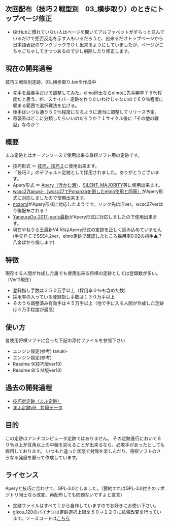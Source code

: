 ﻿## 次回配布（技巧２戦型別　03_横歩取り）のときにトップページ修正
- GitHubに慣れていない人はページを開いてアルファベットがずらっと並んでいるだけで拒否反応を示す人もいるだろうと、出来るだけトップページから日本語表記のワンクリックでＤＬ出来るようにしていましたが、ページがごちゃごちゃしてきつつあるので少し削除したり修正します。

## 現在の開発過程
技巧２戦型別定跡、03_横歩取り.binを作成中
- 先手を最善手だけで調整してみた。elmo同士ならelmoに先手勝率７５％程度だと思う。が、スナイパー定跡を作りたいわけじゃないので６０％程度に収まる範囲で選択戦法を広げる。
- 後手はいつも通り５０％程度になるように適当に調整してリリース予定。
- 奇襲系はどこに分類したらいいのだろうか？１サイクル後に「その他の戦型」なのか？

## 概要

まふ定跡とはオープンソースで使用出来る将棋ソフト用の定跡です。

- 技巧形式 ＝ [技巧、技巧２](https://github.com/gikou-official/Gikou/releases)に使用出来ます。
- 「技巧２」のデフォルト定跡として採用されました。ありがとうございます。
- Apery形式 ＝ [Apery（浮かむ瀬）](http://www2.computer-shogi.org/library/)、[SILENT_MAJORITY](https://github.com/Jangja/silent_majority/tree/1.2/bin)等に使用出来ます。
- [wcsc27tanuki-（wcsc27でPonanzaを倒したelmo使用と同等）](https://github.com/nodchip/hakubishin-/releases)がApery形式に対応しましたので使用出来ます。
- [nozomi](https://github.com/saihyou/nozomi/releases/tag/20161015)がApery形式に対応したようです。リンク先は旧ver。wcsc27verは今後配布される？
- [YaneuraOu-2017-early最新](https://github.com/yaneurao/YaneuraOu/tree/master/exe/2017Early)がApery形式に対応しましたので使用出来ます。
- 現在やねうら王最新V4.55はApery形式の定跡を正しく読み込めていません(手元ＰＣでSSE4.2ver、elmo定跡で確認したところ採用率0.02の初手▲７八金ばかり指します)

## 特徴

現存する人間が作成した誰でも使用出来る将棋の定跡としては登録数が多い。（Ver11現在）
- 登録指し手数は２５０万手以上（採用率０％も含めた数）
- 採用率の入っている登録指し手数は１３０万手以上
- そのうち調整済み有効手は４５万手以上（他で手に入る人間が作成した定跡は４万手程度が最高）

## 使い方

各使用将棋ソフトに合った下記の添付ファイルを参照下さい
- エンジン設定(参考) tanuki-
- エンジン設定(参考)
- Readme 9(技巧版ver10)
- Readme 8(ＳＭ版ver10)

## 過去の開発過程
- [技巧新定跡（まふ定跡）](http://www.uuunuuun.com/single-post/2016/11/06/%E6%8A%80%E5%B7%A7%E6%96%B0%E5%AE%9A%E8%B7%A1)
- [まふ定跡v9　対局データ](http://www.uuunuuun.com/single-post/2017/02/21/%E3%81%BE%E3%81%B5%E5%AE%9A%E8%B7%A1v9-%E5%AF%BE%E5%B1%80%E3%83%87%E3%83%BC%E3%82%BF)

## 目的

この定跡はアンチコンピュータ定跡ではありません。
その定跡進行において８０％以上が互角以上の中盤を迎えることが出来るなら、必敗手があったとしても採用しております。
いつもと違った状態で対局を楽しんだり、将棋ソフトのさらなる発展を願って作成しています。

## ライセンス

Aperyと技巧に合わせて、GPL-3.0としました。（要約すればGPL-3.0付きのリポジトリ同士なら改変、再配布しても問題ないですよと宣言）
- 定跡ファイルはすべて１から自作していますのでお好きにお使い下さい。
- gikou_120のバイナリは定跡選択上限を５０→１２０に拡張改変を行っています。ソースコードは[こちら](http://www.uuunuuun.com/single-post/2016/11/06/%E6%8A%80%E5%B7%A7%E6%96%B0%E5%AE%9A%E8%B7%A1)
